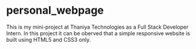 # personal_webpage
This is my mini-project at Thaniya Technologies as a Full Stack Developer Intern. In this project it can be oberved that a simple responsive website is built using HTML5 and CSS3 only.
